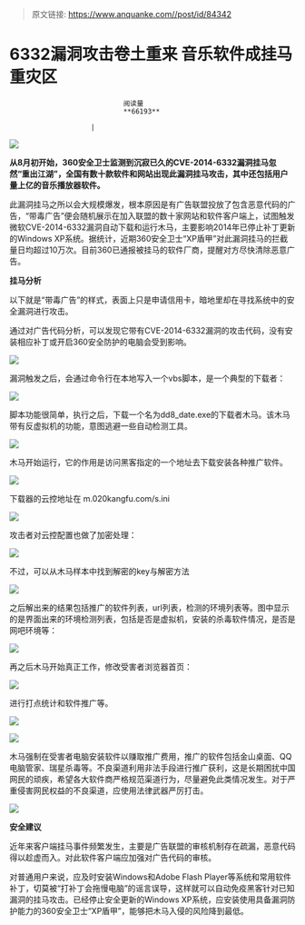 > 原文链接: https://www.anquanke.com//post/id/84342 


# 6332漏洞攻击卷土重来 音乐软件成挂马重灾区


                                阅读量   
                                **66193**
                            
                        |
                        
                                                                                    



[![](https://p1.ssl.qhimg.com/t016b90d4c2a20220db.png)](https://p1.ssl.qhimg.com/t016b90d4c2a20220db.png)<br>

**从8月初开始，360安全卫士监测到沉寂已久的CVE-2014-6332漏洞挂马忽然“重出江湖”，全国有数十款软件和网站出现此漏洞挂马攻击，其中还包括用户量上亿的音乐播放器软件。**

此漏洞挂马之所以会大规模爆发，根本原因是有广告联盟投放了包含恶意代码的广告，“带毒广告”便会随机展示在加入联盟的数十家网站和软件客户端上，试图触发微软CVE-2014-6332漏洞自动下载和运行木马，主要影响2014年已停止补丁更新的Windows XP系统。据统计，近期360安全卫士“XP盾甲”对此漏洞挂马的拦截量日均超过10万次。目前360已通报被挂马的软件厂商，提醒对方尽快清除恶意广告。

**挂马分析**

以下就是“带毒广告”的样式，表面上只是申请信用卡，暗地里却在寻找系统中的安全漏洞进行攻击。

通过对广告代码分析，可以发现它带有CVE-2014-6332漏洞的攻击代码，没有安装相应补丁或开启360安全防护的电脑会受到影响。

[![](https://p4.ssl.qhimg.com/t014053c4eae6a20740.png)](https://p4.ssl.qhimg.com/t014053c4eae6a20740.png)

漏洞触发之后，会通过命令行在本地写入一个vbs脚本，是一个典型的下载者：

[![](https://p0.ssl.qhimg.com/t018b265b58760a5d96.png)](https://p0.ssl.qhimg.com/t018b265b58760a5d96.png)

脚本功能很简单，执行之后，下载一个名为dd8_date.exe的下载者木马。该木马带有反虚拟机的功能，意图逃避一些自动检测工具。

[![](https://p3.ssl.qhimg.com/t018e3afd594a226631.png)](https://p3.ssl.qhimg.com/t018e3afd594a226631.png)

木马开始运行，它的作用是访问黑客指定的一个地址去下载安装各种推广软件。

[![](https://p1.ssl.qhimg.com/t01b352d1cba6fbff55.png)](https://p1.ssl.qhimg.com/t01b352d1cba6fbff55.png)

下载器的云控地址在 m.020kangfu.com/s.ini

[![](https://p4.ssl.qhimg.com/t01ebde28b95e393186.png)](https://p4.ssl.qhimg.com/t01ebde28b95e393186.png)

攻击者对云控配置也做了加密处理：

[![](https://p0.ssl.qhimg.com/t01d038955d8fdda511.png)](https://p0.ssl.qhimg.com/t01d038955d8fdda511.png)

不过，可以从木马样本中找到解密的key与解密方法

[![](https://p2.ssl.qhimg.com/t01185690b84a170d2e.png)](https://p2.ssl.qhimg.com/t01185690b84a170d2e.png)

之后解出来的结果包括推广的软件列表，url列表，检测的环境列表等。图中显示的是界面出来的环境检测列表，包括是否是虚拟机，安装的杀毒软件情况，是否是网吧环境等：

[![](https://p5.ssl.qhimg.com/t01fcc186cc262c08d5.png)](https://p5.ssl.qhimg.com/t01fcc186cc262c08d5.png)

再之后木马开始真正工作，修改受害者浏览器首页：

[![](https://p0.ssl.qhimg.com/t01fa39f56265c84027.png)](https://p0.ssl.qhimg.com/t01fa39f56265c84027.png)

进行打点统计和软件推广等。

[![](https://p1.ssl.qhimg.com/t01095a89b2a101f85b.png)](https://p1.ssl.qhimg.com/t01095a89b2a101f85b.png)

[![](https://p2.ssl.qhimg.com/t018a4f1f59827fdd45.png)](https://p2.ssl.qhimg.com/t018a4f1f59827fdd45.png)

木马强制在受害者电脑安装软件以赚取推广费用，推广的软件包括金山桌面、QQ电脑管家、瑞星杀毒等。不良渠道利用非法手段进行推广获利，这是长期困扰中国网民的顽疾，希望各大软件商严格规范渠道行为，尽量避免此类情况发生。对于严重侵害网民权益的不良渠道，应使用法律武器严厉打击。

[![](https://p3.ssl.qhimg.com/t01079b1d1d91923795.png)](https://p3.ssl.qhimg.com/t01079b1d1d91923795.png)

**安全建议**

近年来客户端挂马事件频繁发生，主要是广告联盟的审核机制存在疏漏，恶意代码得以趁虚而入。对此软件客户端应加强对广告代码的审核。

对普通用户来说，应及时安装Windows和Adobe Flash Player等系统和常用软件补丁，切莫被“打补丁会拖慢电脑”的谣言误导，这样就可以自动免疫黑客针对已知漏洞的挂马攻击。已经停止安全更新的Windows XP系统，应安装使用具备漏洞防护能力的360安全卫士“XP盾甲”，能够把木马入侵的风险降到最低。
